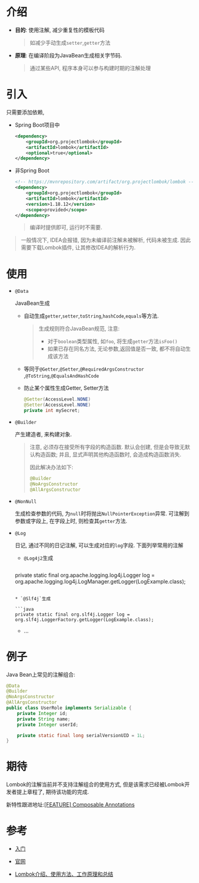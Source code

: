 # 介绍

* **目的**: 使用注解, 减少重复性的模板代码

  > 如减少手动生成`setter`,`getter`方法

* **原理**: 在编译阶段为JavaBean生成相关字节码.

  > 通过某些API, 程序本身可以参与构建时期的注解处理

# 引入

只需要添加依赖, 

* Spring Boot项目中

    ```xml
    <dependency>
        <groupId>org.projectlombok</groupId>
        <artifactId>lombok</artifactId>
        <optional>true</optional>
    </dependency>
    ```

* 非Spring Boot

  ```xml
  <!-- https://mvnrepository.com/artifact/org.projectlombok/lombok -->
  <dependency>
      <groupId>org.projectlombok</groupId>
      <artifactId>lombok</artifactId>
      <version>1.18.12</version>
      <scope>provided</scope>
  </dependency>
  ```
  
  > 编译时提供即可, 运行时不需要.

> 一般情况下, IDEA会报错, 因为未编译前注解未被解析, 代码未被生成. 因此需要下载Lombok插件, 让其修改IDEA的解析行为. 

# 使用

* `@Data`

  JavaBean生成

  * 自动生成`getter`,`setter`,`toString`,`hashCode`,`equals`等方法. 

      > 生成规则符合JavaBean规范, 注意:
      >
      > * 对于`boolean`类型属性, 如`foo`, 将生成`getter`方法`isFoo()`
      > * 如果已存在同名方法, 无论参数,返回值是否一致, 都不将自动生成该方法
      
  * 等同于`@Getter`,`@Setter`,`@RequiredArgsConstructor` ,`@ToString`,`@EqualsAndHashCode`

  * 防止某个属性生成Getter, Setter方法

      ```java
      @Getter(AccessLevel.NONE)
      @Setter(AccessLevel.NONE)
      private int mySecret;
      ```

* `@Builder`

  产生建造者, 来构建对象.

  > 注意, 必须存在接受所有字段的构造函数. 默认会创建, 但是会导致无默认构造函数; 并且, 显式声明其他构造函数时, 会造成构造函数消失.
  >
  > 因此解决办法如下:
  >
  > ```java
  > @Builder
  > @NoArgsConstructor
  > @AllArgsConstructor
  > ```

* `@NonNull`

  生成检查参数的代码, 为`null`时将抛出`NullPointerException`异常. 可注解到参数或字段上, 在字段上时, 则检查其`getter`方法.

* `@Log`

  日记, 通过不同的日记注解, 可以生成对应的`log`字段. 下面列举常用的注解

  * `@Log4j2`生成
  
    ```java
  private static final org.apache.logging.log4j.Logger log = org.apache.logging.log4j.LogManager.getLogger(LogExample.class);
    ```

  * `@Slf4j`生成
  
    ```java
  private static final org.slf4j.Logger log = org.slf4j.LoggerFactory.getLogger(LogExample.class);
    ```
  
  * ...

# 例子

Java Bean上常见的注解组合:

```java
@Data
@Builder
@NoArgsConstructor
@AllArgsConstructor
public class UserRole implements Serializable {
    private Integer id;
    private String name;
    private Integer userId;

    private static final long serialVersionUID = 1L;
}
```

# 期待

Lombok的注解当前并不支持注解组合的使用方式, 但是该需求已经被Lombok开发者提上章程了, 期待该功能的完成.

新特性跟进地址:[[FEATURE] Composable Annotations](https://github.com/rzwitserloot/lombok/issues/2294)

# 参考

* [入门](https://objectcomputing.com/resources/publications/sett/january-2010-reducing-boilerplate-code-with-project-lombok)
* [官网](https://projectlombok.org/)

* [Lombok介绍、使用方法、工作原理和总结](http://www.yuanrengu.com/index.php/20180324.html)

